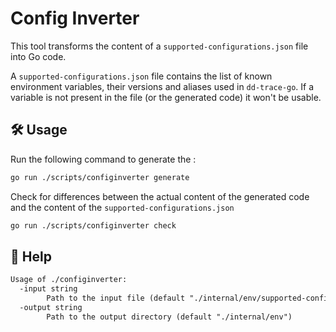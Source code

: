 # Config Inverter

This tool transforms the content of a `supported-configurations.json` file into Go code.

A `supported-configurations.json` file contains the list of known environment variables, their
versions and aliases used in `dd-trace-go`. If a variable is not present in the file
(or the generated code) it won't be usable.


## 🛠️ Usage

Run the following command to generate the :

```sh
go run ./scripts/configinverter generate
```

Check for differences between the actual content of the generated
code and the content of the `supported-configurations.json`

```sh
go run ./scripts/configinverter check
```

## 📖 Help

[embedmd]:# (tmp/help.txt)
```txt
Usage of ./configinverter:
  -input string
    	Path to the input file (default "./internal/env/supported-configurations.json")
  -output string
    	Path to the output directory (default "./internal/env")
```
